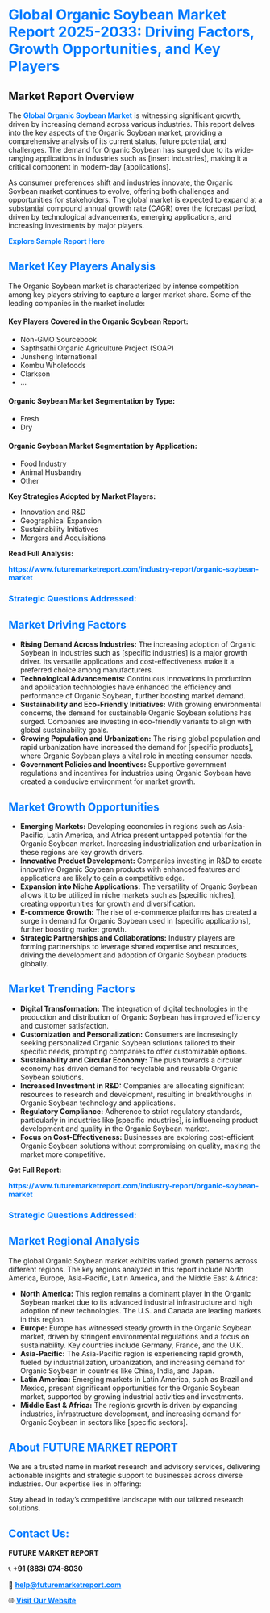 <h1 style="color: #007BFF;">Global Organic Soybean Market Report 2025-2033: Driving Factors, Growth Opportunities, and Key Players</h1>

<section id="overview">
<h2>Market Report Overview</h2>
<p>The <a href="https://www.futuremarketreport.com/industry-report/organic-soybean-market" style="color: #007BFF; text-decoration: none;"><strong>Global Organic Soybean Market</strong></a> is witnessing significant growth, driven by increasing demand across various industries. This report delves into the key aspects of the Organic Soybean market, providing a comprehensive analysis of its current status, future potential, and challenges. The demand for Organic Soybean has surged due to its wide-ranging applications in industries such as [insert industries], making it a critical component in modern-day [applications].</p>
<p>As consumer preferences shift and industries innovate, the Organic Soybean market continues to evolve, offering both challenges and opportunities for stakeholders. The global market is expected to expand at a substantial compound annual growth rate (CAGR) over the forecast period, driven by technological advancements, emerging applications, and increasing investments by major players.</p>
</section>

<section id="overview">
<p><a href="https://www.futuremarketreport.com/request-sample/reportId=89245" style="color: #007BFF; text-decoration: none;"><strong>Explore Sample Report Here</strong></a></p>
</section>

<section id="key-players">
<h2 style="color: #007BFF;">Market Key Players Analysis</h2>
<p>The Organic Soybean market is characterized by intense competition among key players striving to capture a larger market share. Some of the leading companies in the market include:</p>
<h4>Key Players Covered in the Organic Soybean Report:</h4>
<ul><li>Non-GMO Sourcebook</li><li>Sapthsathi Organic Agriculture Project (SOAP)</li><li>Junsheng International</li><li>Kombu Wholefoods</li><li>Clarkson</li><li>...</li></ul>
<h4>Organic Soybean Market Segmentation by Type:</h4>
<ul><li>Fresh</li><li>Dry</li></ul>

<h4>Organic Soybean Market Segmentation by Application:</h4>
<ul><li>Food Industry</li><li>Animal Husbandry</li><li>Other</li></ul>
<p><strong>Key Strategies Adopted by Market Players:</strong></p>
<ul>
<li>Innovation and R&D</li>
<li>Geographical Expansion</li>
<li>Sustainability Initiatives</li>
<li>Mergers and Acquisitions</li>
</ul>
</section>

<section>
<p><strong>Read Full Analysis: </strong></p><a href="https://www.futuremarketreport.com/industry-report/organic-soybean-market" style="color: #007BFF; text-decoration: none;"><strong>https://www.futuremarketreport.com/industry-report/organic-soybean-market</strong></a>
<h3 style="color: #007BFF;">Strategic Questions Addressed:</h3>
</section>

<section id="driving-factors">
<h2 style="color: #007BFF;">Market Driving Factors</h2>
<ul>
<li><strong>Rising Demand Across Industries:</strong> The increasing adoption of Organic Soybean in industries such as [specific industries] is a major growth driver. Its versatile applications and cost-effectiveness make it a preferred choice among manufacturers.</li>
<li><strong>Technological Advancements:</strong> Continuous innovations in production and application technologies have enhanced the efficiency and performance of Organic Soybean, further boosting market demand.</li>
<li><strong>Sustainability and Eco-Friendly Initiatives:</strong> With growing environmental concerns, the demand for sustainable Organic Soybean solutions has surged. Companies are investing in eco-friendly variants to align with global sustainability goals.</li>
<li><strong>Growing Population and Urbanization:</strong> The rising global population and rapid urbanization have increased the demand for [specific products], where Organic Soybean plays a vital role in meeting consumer needs.</li>
<li><strong>Government Policies and Incentives:</strong> Supportive government regulations and incentives for industries using Organic Soybean have created a conducive environment for market growth.</li>
</ul>
</section>

<section id="growth-opportunities">
<h2 style="color: #007BFF;">Market Growth Opportunities</h2>
<ul>
<li><strong>Emerging Markets:</strong> Developing economies in regions such as Asia-Pacific, Latin America, and Africa present untapped potential for the Organic Soybean market. Increasing industrialization and urbanization in these regions are key growth drivers.</li>
<li><strong>Innovative Product Development:</strong> Companies investing in R&D to create innovative Organic Soybean products with enhanced features and applications are likely to gain a competitive edge.</li>
<li><strong>Expansion into Niche Applications:</strong> The versatility of Organic Soybean allows it to be utilized in niche markets such as [specific niches], creating opportunities for growth and diversification.</li>
<li><strong>E-commerce Growth:</strong> The rise of e-commerce platforms has created a surge in demand for Organic Soybean used in [specific applications], further boosting market growth.</li>
<li><strong>Strategic Partnerships and Collaborations:</strong> Industry players are forming partnerships to leverage shared expertise and resources, driving the development and adoption of Organic Soybean products globally.</li>
</ul>
</section>

<section id="trending-factors">
<h2 style="color: #007BFF;">Market Trending Factors</h2>
<ul>
<li><strong>Digital Transformation:</strong> The integration of digital technologies in the production and distribution of Organic Soybean has improved efficiency and customer satisfaction.</li>
<li><strong>Customization and Personalization:</strong> Consumers are increasingly seeking personalized Organic Soybean solutions tailored to their specific needs, prompting companies to offer customizable options.</li>
<li><strong>Sustainability and Circular Economy:</strong> The push towards a circular economy has driven demand for recyclable and reusable Organic Soybean solutions.</li>
<li><strong>Increased Investment in R&D:</strong> Companies are allocating significant resources to research and development, resulting in breakthroughs in Organic Soybean technology and applications.</li>
<li><strong>Regulatory Compliance:</strong> Adherence to strict regulatory standards, particularly in industries like [specific industries], is influencing product development and quality in the Organic Soybean market.</li>
<li><strong>Focus on Cost-Effectiveness:</strong> Businesses are exploring cost-efficient Organic Soybean solutions without compromising on quality, making the market more competitive.</li>
</ul>
</section>

<section>
<p><strong>Get Full Report: </strong></p><a href="https://www.futuremarketreport.com/industry-report/organic-soybean-market" style="color: #007BFF; text-decoration: none;"><strong>https://www.futuremarketreport.com/industry-report/organic-soybean-market</strong></a>
<h3 style="color: #007BFF;">Strategic Questions Addressed:</h3>
</section>


<section id="regional-analysis">
<h2 style="color: #007BFF;">Market Regional Analysis</h2>
<p>The global Organic Soybean market exhibits varied growth patterns across different regions. The key regions analyzed in this report include North America, Europe, Asia-Pacific, Latin America, and the Middle East & Africa:</p>
<ul>
<li><strong>North America:</strong> This region remains a dominant player in the Organic Soybean market due to its advanced industrial infrastructure and high adoption of new technologies. The U.S. and Canada are leading markets in this region.</li>
<li><strong>Europe:</strong> Europe has witnessed steady growth in the Organic Soybean market, driven by stringent environmental regulations and a focus on sustainability. Key countries include Germany, France, and the U.K.</li>
<li><strong>Asia-Pacific:</strong> The Asia-Pacific region is experiencing rapid growth, fueled by industrialization, urbanization, and increasing demand for Organic Soybean in countries like China, India, and Japan.</li>
<li><strong>Latin America:</strong> Emerging markets in Latin America, such as Brazil and Mexico, present significant opportunities for the Organic Soybean market, supported by growing industrial activities and investments.</li>
<li><strong>Middle East & Africa:</strong> The region’s growth is driven by expanding industries, infrastructure development, and increasing demand for Organic Soybean in sectors like [specific sectors].</li>
</ul>
</section>

<footer>
<h2 style="color: #007BFF;">About FUTURE MARKET REPORT</h2>
<p>We are a trusted name in market research and advisory services, delivering actionable insights and strategic support to businesses across diverse industries. Our expertise lies in offering:</p>

<p>Stay ahead in today’s competitive landscape with our tailored research solutions.</p>

<h2 style="color: #007BFF;">Contact Us:</h2>
<p><strong>FUTURE MARKET REPORT</strong></p>
<p>📞 <strong>+91 (883) 074-8030</strong></p>
<p>📧 <strong><a href="mailto:help@futuremarketreport.com" style="color: #007BFF;">help@futuremarketreport.com</a></strong></p>
<p>🌐 <strong><a href="https://www.futuremarketreport.com/" style="color: #007BFF;">Visit Our Website</a></strong></p>
</footer>